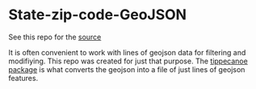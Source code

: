 # State-zip-code-GeoJSON

See this repo for the [source](https://github.com/OpenDataDE/State-zip-code-GeoJSON)

It is often convenient to work with lines of geojson data for filtering and modifiying. This repo was created for just that purpose. The [tippecanoe package](https://www.npmjs.com/package/tippecanoe) is what converts the geojson into a file of just lines of geojson features.